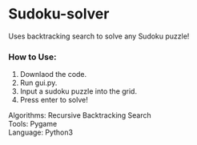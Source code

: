 # **Sudoku-solver**

Uses backtracking search to solve any Sudoku puzzle!

### **How to Use:**
1. Downlaod the code.
2. Run gui.py.
3. Input a sudoku puzzle into the grid.
4. Press enter to solve!

Algorithms: Recursive Backtracking Search  
Tools: Pygame  
Language: Python3  
